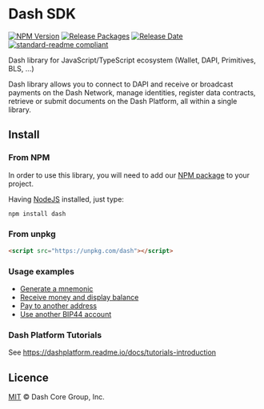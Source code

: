 # Dash SDK

[![NPM Version](https://img.shields.io/npm/v/dash)](https://www.npmjs.org/package/dash)
[![Release Packages](https://github.com/dashevo/platform/actions/workflows/release.yml/badge.svg)](https://github.com/dashevo/platform/actions/workflows/release.yml)
[![Release Date](https://img.shields.io/github/release-date/dashevo/platform)](https://github.com/dashevo/platform/releases/latest)
[![standard-readme compliant](https://img.shields.io/badge/readme%20style-standard-brightgreen)](https://github.com/RichardLitt/standard-readme)

Dash library for JavaScript/TypeScript ecosystem (Wallet, DAPI, Primitives, BLS, ...)

Dash library allows you to connect to DAPI and receive or broadcast payments on the Dash Network, manage identities, register data contracts, retrieve or submit documents on the Dash Platform, all within a single library.

## Install

### From NPM
In order to use this library, you will need to add our [NPM package](https://www.npmjs.com/dash) to your project.

Having [NodeJS](https://nodejs.org/) installed, just type:

```bash
npm install dash
```

### From unpkg
```html
<script src="https://unpkg.com/dash"></script>
```

### Usage examples

- [Generate a mnemonic](examples/generate-a-new-mnemonic.md)
- [Receive money and display balance](examples/receive-money-and-check-balance.md)
- [Pay to another address](examples/pay-to-another-address.md)
- [Use another BIP44 account](examples/use-different-account.md)

### Dash Platform Tutorials
See https://dashplatform.readme.io/docs/tutorials-introduction

## Licence

[MIT](https://github.com/dashevo/dashjs/blob/master/LICENCE.md) © Dash Core Group, Inc.

